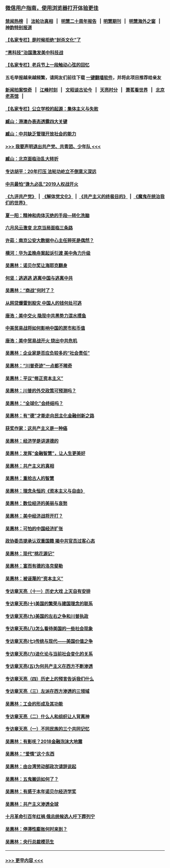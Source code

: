 ### [微信用户指南，使用浏览器打开体验更佳](https://github.com/gfw-breaker/banned-news1/blob/master/indexes/wechat-guide.md?t=0)
#### [禁闻热榜](热点新闻.md?t=0)  &nbsp;&nbsp;|&nbsp;&nbsp; [法轮功真相](https://github.com/gfw-breaker/truth/blob/master/README.md?t=0) &nbsp;&nbsp;|&nbsp;&nbsp; [明慧二十周年报告](https://github.com/gfw-breaker/mh-reports/blob/master/README.md?t=0) &nbsp;&nbsp;|&nbsp;&nbsp;[明慧期刊](https://github.com/gfw-breaker/mh-qikan) &nbsp;&nbsp;|&nbsp;&nbsp; [明慧海外之窗](https://github.com/gfw-breaker/mh-news/blob/master/README.md?t=0) &nbsp;&nbsp;|&nbsp;&nbsp; [神韵特别报道](https://github.com/gfw-breaker/mh-news/blob/master/shenyun.md?t=0)
#### [【名家专栏】是时候拒绝“封杀文化”了](../pages/nsc423/n11814093.md?t=02170244) 
#### [“黑科技”治国激发美中科技战](../pages/nsc423/n11638056.md?t=02170244) 
#### [【名家专栏】老兵节上一段触动心弦的回忆](../pages/nsc423/n11646016.md?t=02170244) 
#### 五毛举报越来越频繁，请网友们前往下载 [一键翻墙软件](https://github.com/gfw-breaker/ssr-accounts)，并将此项目推荐给亲友
#### [新闻拍案惊奇](https://github.com/gfw-breaker/banned-news1/blob/master/pages/link4.md) &nbsp;&nbsp;|&nbsp;&nbsp; [江峰时刻](https://github.com/gfw-breaker/banned-news1/blob/master/pages/link4.md) &nbsp;&nbsp;|&nbsp;&nbsp; [文昭谈古论今](https://github.com/gfw-breaker/banned-news1/blob/master/pages/link4.md) &nbsp;&nbsp;|&nbsp;&nbsp; [天亮时分](https://github.com/gfw-breaker/banned-news1/blob/master/pages/link4.md) &nbsp;&nbsp;|&nbsp;&nbsp; [萧茗看世界](https://github.com/gfw-breaker/banned-news1/blob/master/pages/link4.md) &nbsp;&nbsp;|&nbsp;&nbsp; [北京老茶馆](https://github.com/gfw-breaker/banned-news1/blob/master/pages/link4.md) &nbsp;&nbsp;|&nbsp;&nbsp; 
#### [【名家专栏】公立学校的起源：集体主义与失败](../pages/nsc423/n11601833.md?t=02170244) 
#### [臧山：港澳办表态透露四大关键](../pages/nsc423/n11421628.md?t=02170244) 
#### [臧山：中共缺乏管理开放社会的能力](../pages/nsc423/n11407457.md?t=02170244) 
#### [>>> 我要声明退出共产党、共青团、少年队 <<<](https://github.com/begood0513/goodnews/blob/master/quit/letter.md) 
#### [臧山：北京面临治乱大转折](../pages/nsc423/n11406895.md?t=02170244) 
#### [专访胡平：20年打压 法轮功屹立不倒意义深远](../pages/nsc423/n11398800.md?t=02170244) 
#### [中共最怕“逢九必乱”2019人权战开火](../pages/nsc423/n11385248.md?t=02170244) 
#### [《九评共产党》](https://github.com/begood0513/9ping.md/blob/master/README.md) &nbsp;|&nbsp; [《解体党文化》](../../../../jtdwh.md/blob/master/README.md)  &nbsp;|&nbsp; [《共产主义的终极目的》](../../../../gczydzjmd.md/blob/master/README.md) &nbsp;|&nbsp; [《魔鬼在统治我们的世界》](../../../../mgztzwmdsj.md/blob/master/README.md) 
#### [夏一阳：精神和肉体灭绝的手段—转化洗脑](../pages/nsc423/n11368250.md?t=02170244) 
#### [六月风云激变 北京当局面临三条路](../pages/nsc423/n11313668.md?t=02170244) 
#### [许茹：南京公安大数据中心主任猝死是偶然？](../pages/nsc423/n11064744.md?t=02170244) 
#### [横河：华为孟晚舟案起诉引渡 美中角力升级](../pages/nsc423/n11027230.md?t=02170244) 
#### [吴惠林：诺贝尔奖让海耶克翻身](../pages/nsc423/n10890049.md?t=02170244) 
#### [何坚：逃逃逃 逃离中国与逃离中共](../pages/nsc423/n10592891.md?t=02170244) 
#### [吴惠林：“商战”何时了？](../pages/nsc423/n10573558.md?t=02170244) 
#### [从网贷爆雷到股灾 中国人的钱何处可逃](../pages/nsc423/n10572800.md?t=02170244) 
#### [唐浩：美中交火 隐现中共黑势力混水摸鱼](../pages/nsc423/n10544040.md?t=02170244) 
#### [中美贸易战将如何影响中国的房市和币值](../pages/nsc423/n10543697.md?t=02170244) 
#### [唐浩：美中贸易战开火 烧出中共危机](../pages/nsc423/n10540126.md?t=02170244) 
#### [吴惠林：企业家是否应负较多的“社会责任”](../pages/nsc423/n10535022.md?t=02170244) 
#### [吴惠林：“川普奇迹”一点都不稀奇](../pages/nsc423/n10512808.md?t=02170244) 
#### [吴惠林：平议“修正资本主义”](../pages/nsc423/n10495724.md?t=02170244) 
#### [吴惠林：川普的外交政策可预测吗？](../pages/nsc423/n10462387.md?t=02170244) 
#### [吴惠林：“全球化”会终结吗？](../pages/nsc423/n10452838.md?t=02170244) 
#### [吴惠林：有“德”才能走向民主化金融创新之路](../pages/nsc423/n10432292.md?t=02170244) 
#### [获奖作家：这共产主义是一种癌](../pages/nsc423/n10431541.md?t=02170244) 
#### [吴惠林：经济学是讲道德的](../pages/nsc423/n10398014.md?t=02170244) 
#### [吴惠林：发挥“金融智慧”，让人生更美好](../pages/nsc423/n10375019.md?t=02170244) 
#### [吴惠林：共产主义的真相](../pages/nsc423/n10351394.md?t=02170244) 
#### [吴惠林：重拾古人的智慧](../pages/nsc423/n10337691.md?t=02170244) 
#### [吴惠林：理念永恒的《资本主义与自由》](../pages/nsc423/n10316274.md?t=02170244) 
#### [吴惠林：数位经济的美丽与哀愁](../pages/nsc423/n10292946.md?t=02170244) 
#### [吴惠林：美中经济战将开打？](../pages/nsc423/n10258825.md?t=02170244) 
#### [吴惠林：可怕的中国经济扩张](../pages/nsc423/n10219147.md?t=02170244) 
#### [政协委员提承认双重国籍 揭中共官员过客心态](../pages/nsc423/n10208809.md?t=02170244) 
#### [吴惠林：现代“桃花源记”](../pages/nsc423/n10185234.md?t=02170244) 
#### [吴惠林：富而有德的洛克斐勒](../pages/nsc423/n10142264.md?t=02170244) 
#### [吴惠林：被诬蔑的“资本主义”](../pages/nsc423/n10124816.md?t=02170244) 
#### [专访章天亮（十一）历史大戏 上天自有安排](../pages/nsc423/n10094905.md?t=02170244) 
#### [专访章天亮(十)美国的繁荣与建国理念的联系](../pages/nsc423/n10094899.md?t=02170244) 
#### [专访章天亮(九)美国的左右之争和川普执政](../pages/nsc423/n10094889.md?t=02170244) 
#### [专访章天亮(八)怎么看待美国的一些社会现象](../pages/nsc423/n10094857.md?t=02170244) 
#### [专访章天亮(七)传统与现代——美国价值之争](../pages/nsc423/n10093140.md?t=02170244) 
#### [专访章天亮(六)进化论与当前社会变化的关系](../pages/nsc423/n10092036.md?t=02170244) 
#### [专访章天亮(五)为何共产主义在西方不断渗透](../pages/nsc423/n10083620.md?t=02170244) 
#### [专访章天亮（四）历史上的预言告诉我们什么](../pages/nsc423/n10083606.md?t=02170244) 
#### [专访章天亮（三）左派在西方渗透的三领域](../pages/nsc423/n10081115.md?t=02170244) 
#### [吴惠林：工会的形成及其功能](../pages/nsc423/n10080633.md?t=02170244) 
#### [专访章天亮（二）什么人和组织让人背离神](../pages/nsc423/n10076637.md?t=02170244) 
#### [专访章天亮（一）不同民族的三个共同记忆](../pages/nsc423/n10074188.md?t=02170244) 
#### [吴惠林：有影呒？2018金融泡沫大地震](../pages/nsc423/n10040534.md?t=02170244) 
#### [吴惠林：“爱情”这个东西](../pages/nsc423/n10019423.md?t=02170244) 
#### [吴惠林：由台湾劳动部政次请辞说起](../pages/nsc423/n9979679.md?t=02170244) 
#### [吴惠林：五鬼搬运如何了？](../pages/nsc423/n9925338.md?t=02170244) 
#### [吴惠林：有感于本年诺贝尔经济学奖](../pages/nsc423/n9871883.md?t=02170244) 
#### [吴惠林：共产主义渗透全球](../pages/nsc423/n9812748.md?t=02170244) 
#### [十月革命引百年红祸 俄总统候选人吁下葬列宁](../pages/nsc423/n9810182.md?t=02170244) 
#### [吴惠林：停滞性膨胀何时来到？](../pages/nsc423/n9764136.md?t=02170244) 
#### [吴惠林：央行总裁模范生](../pages/nsc423/n9728134.md?t=02170244) 

----
#### [ >>> 更早内容 <<< ](../indexes/nsc423-earlier.md)
